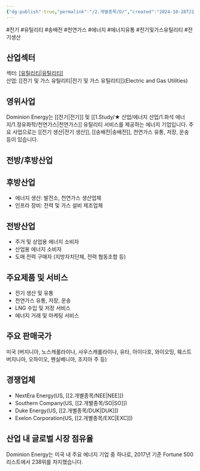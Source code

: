 ```yaml
---
{"dg-publish":true,"permalink":"/2.개별종목/D/","created":"2024-10-28T21:20:56.676+09:00","updated":"2025-07-29T21:37:04.547+09:00"}
---
```


#전기 #유틸리티 #송배전 #천연가스 #에너지 #에너지유통 #전기및가스유틸리티 #전기생산 


## 산업섹터

섹터: [[유틸리티\|유틸리티]](Utilities)  
산업: [[전기 및 가스 유틸리티\|전기 및 가스 유틸리티]](Electric and Gas Utilities)

## 영위사업

Dominion Energy는 [[전기\|전기]] 및 [[1.Study/★ 산업/에너지 산업/1.화석 에너지/1.정유화학/천연가스\|천연가스]] 유틸리티 서비스를 제공하는 에너지 기업입니다. 주요 사업으로는 [[전기 생산\|전기 생산]], [[송배전\|송배전]], 천연가스 유통, 저장, 운송 등이 있습니다.

## 전방/후방산업

## 후방산업

- 에너지 생산: 발전소, 천연가스 생산업체
- 인프라 장비: 전력 및 가스 설비 제조업체

## 전방산업

- 주거 및 상업용 에너지 소비자
- 산업용 에너지 소비자
- 도매 전력 구매자 (지방자치단체, 전력 협동조합 등)

## 주요제품 및 서비스

- 전기 생산 및 유통
- 천연가스 유통, 저장, 운송
- LNG 수입 및 저장 서비스
- 에너지 거래 및 마케팅 서비스

## 주요 판매국가

미국 (버지니아, 노스캐롤라이나, 사우스캐롤라이나, 유타, 아이다호, 와이오밍, 웨스트버지니아, 오하이오, 펜실베니아, 조지아 주 등)

## 경쟁업체

- NextEra Energy(US, [[2.개별종목/NEE\|NEE]])
- Southern Company(US, [[2.개별종목/SO\|SO]])
- Duke Energy(US, [[2.개별종목/DUK\|DUK]])
- Exelon Corporation(US, [[2.개별종목/EXC\|EXC]])

## 산업 내 글로벌 시장 점유율

Dominion Energy는 미국 내 주요 에너지 기업 중 하나로, 2017년 기준 Fortune 500 리스트에서 238위를 차지했습니다.